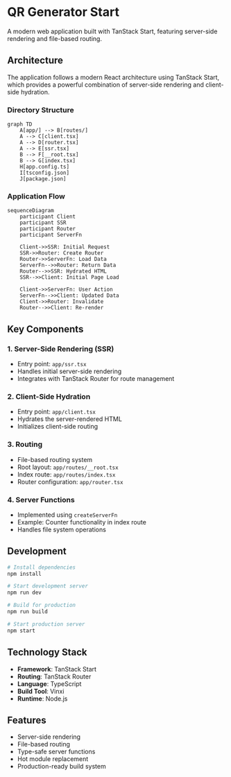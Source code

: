# QR Generator Start

A modern web application built with TanStack Start, featuring server-side rendering and file-based routing.

## Architecture

The application follows a modern React architecture using TanStack Start, which provides a powerful combination of server-side rendering and client-side hydration.

### Directory Structure

```mermaid
graph TD
    A[app/] --> B[routes/]
    A --> C[client.tsx]
    A --> D[router.tsx]
    A --> E[ssr.tsx]
    B --> F[__root.tsx]
    B --> G[index.tsx]
    H[app.config.ts]
    I[tsconfig.json]
    J[package.json]
```

### Application Flow

```mermaid
sequenceDiagram
    participant Client
    participant SSR
    participant Router
    participant ServerFn

    Client->>SSR: Initial Request
    SSR->>Router: Create Router
    Router->>ServerFn: Load Data
    ServerFn-->>Router: Return Data
    Router-->>SSR: Hydrated HTML
    SSR-->>Client: Initial Page Load

    Client->>ServerFn: User Action
    ServerFn-->>Client: Updated Data
    Client->>Router: Invalidate
    Router-->>Client: Re-render
```

## Key Components

### 1. Server-Side Rendering (SSR)

- Entry point: `app/ssr.tsx`
- Handles initial server-side rendering
- Integrates with TanStack Router for route management

### 2. Client-Side Hydration

- Entry point: `app/client.tsx`
- Hydrates the server-rendered HTML
- Initializes client-side routing

### 3. Routing

- File-based routing system
- Root layout: `app/routes/__root.tsx`
- Index route: `app/routes/index.tsx`
- Router configuration: `app/router.tsx`

### 4. Server Functions

- Implemented using `createServerFn`
- Example: Counter functionality in index route
- Handles file system operations

## Development

```bash
# Install dependencies
npm install

# Start development server
npm run dev

# Build for production
npm run build

# Start production server
npm start
```

## Technology Stack

- **Framework**: TanStack Start
- **Routing**: TanStack Router
- **Language**: TypeScript
- **Build Tool**: Vinxi
- **Runtime**: Node.js

## Features

- Server-side rendering
- File-based routing
- Type-safe server functions
- Hot module replacement
- Production-ready build system
